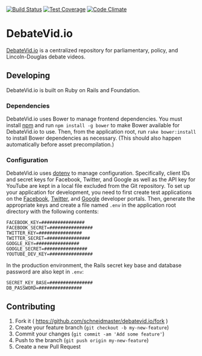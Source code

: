 [![Build Status](https://circleci.com/gh/schneidmaster/debatevid.io.svg?style=shield)](https://circleci.com/gh/schneidmaster/debatevid.io)
[![Test Coverage](https://codeclimate.com/github/schneidmaster/debatevid.io/badges/coverage.svg)](https://codeclimate.com/github/schneidmaster/debatevid.io/coverage)
[![Code Climate](https://codeclimate.com/github/schneidmaster/debatevid.io/badges/gpa.svg)](https://codeclimate.com/github/schneidmaster/debatevid.io)

# DebateVid.io

[DebateVid.io](https://debatevid.io) is a centralized repository for parliamentary, policy, and Lincoln-Douglas debate videos. 

## Developing

DebateVid.io is built on Ruby on Rails and Foundation.

### Dependencies

DebateVid.io uses Bower to manage frontend dependencies. You must install [npm](https://github.com/npm/npm) and run `npm install -g bower` to make Bower available for DebateVid.io to use. Then, from the application root, run `rake bower:install` to install Bower dependencies as necessary. (This should also happen automatically before asset precompilation.)

### Configuration

DebateVid.io uses [dotenv](https://github.com/bkeepers/dotenv) to manage configuration. Specifically, client IDs and secret keys for Facebook, Twitter, and Google as well as the API key for YouTube are kept in a local file excluded from the Git repository. To set up your application for development, you need to first create test applications on the [Facebook](https://developers.facebook.com/apps), [Twitter](https://apps.twitter.com/), and [Google](https://console.developers.google.com/) developer portals. Then, generate the appropriate keys and create a file named `.env` in the application root directory with the following contents:

```
FACEBOOK_KEY=################
FACEBOOK_SECRET=################
TWITTER_KEY=################
TWITTER_SECRET=################
GOOGLE_KEY=################
GOOGLE_SECRET=################
YOUTUBE_DEV_KEY=################
```

In the production environment, the Rails secret key base and database password are also kept in `.env`:

```
SECRET_KEY_BASE=################
DB_PASSWORD=################
```

## Contributing

1. Fork it ( https://github.com/schneidmaster/debatevid.io/fork )
2. Create your feature branch (`git checkout -b my-new-feature`)
3. Commit your changes (`git commit -am 'Add some feature'`)
4. Push to the branch (`git push origin my-new-feature`)
5. Create a new Pull Request
